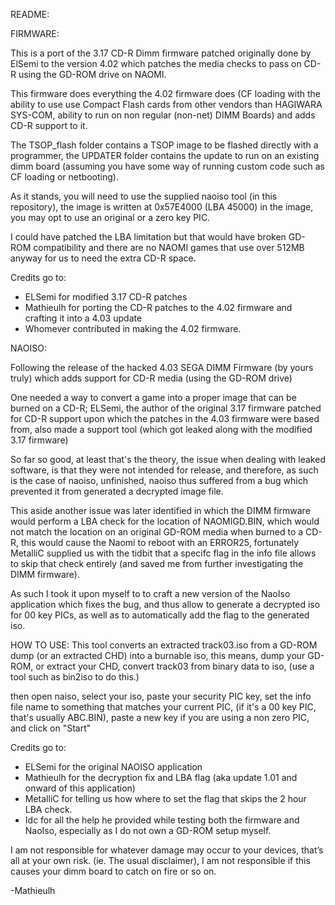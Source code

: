 README:


FIRMWARE: 

This is a port of the 3.17 CD-R Dimm firmware patched originally done by ElSemi to the version 4.02 which patches the media checks to pass on CD-R using the GD-ROM drive on NAOMI.

This firmware does everything the 4.02 firmware does (CF loading with the ability to use use Compact Flash cards from other vendors than HAGIWARA SYS-COM, ability to run on non regular (non-net) DIMM Boards) and adds CD-R support to it.

The TSOP_flash folder contains a TSOP image to be flashed directly with a programmer, the UPDATER folder contains the update to run on an existing dimm board (assuming you have some way of running custom code such as CF loading or netbooting).

As it stands, you will need to use the supplied naoiso tool (in this repository), the image is written at 0x57E4000 (LBA 45000) in the image, you may opt to use an original or a zero key PIC. 

I could have patched the LBA limitation but that would have broken GD-ROM compatibility and there are no NAOMI games that use over 512MB anyway for us to need the extra CD-R space.

Credits go to: 

- ELSemi for modified 3.17 CD-R patches
- Mathieulh for porting the CD-R patches to the 4.02 firmware and crafting it into a 4.03 update
- Whomever contributed in making the 4.02 firmware.


NAOISO:

Following the release of the hacked 4.03 SEGA DIMM Firmware (by yours truly) which adds support for CD-R media (using the GD-ROM drive)

One needed a way to convert a game into a proper image that can be burned on a CD-R; ELSemi, the author of the original 3.17 firmware patched for CD-R support upon which the patches in the 4.03 firmware were based from, also made a support tool (which got leaked along with the modified 3.17 firmware) 

So far so good, at least that's the theory, the issue when dealing with leaked software, is that they were not intended for release, and therefore, as such is the case of naoiso, unfinished, naoiso thus suffered from a bug which prevented it from generated a decrypted image file.

This aside another issue was later identified in which the DIMM firmware would perform a LBA check for the location of NAOMIGD.BIN, which would not match the location on an original GD-ROM media when burned to a CD-R, this would cause the Naomi to reboot with an ERROR25, fortunately MetalliC supplied us with the tidbit that a specifc flag in the info file allows to skip that check entirely (and saved me from further investigating the DIMM firmware).

As such I took it upon myself to to craft a new version of the NaoIso application which fixes the bug, and thus allow to generate a decrypted iso for 00 key PICs, as well as to automatically add the flag to the generated iso.

HOW TO USE: 
This tool converts an extracted track03.iso from a GD-ROM dump (or an extracted CHD) into a burnable iso, this means, dump your GD-ROM, or extract your CHD, convert track03 from binary data to iso, (use a tool such as bin2iso to do this.)

then open naiso, select your iso, paste your security PIC key, set the info file name to something that matches your current PIC, (if it's a 00 key PIC, that's usually ABC.BIN), paste a new key if you are using a non zero PIC, and click on "Start"

Credits go to:

- ELSemi for the original NAOISO application
- Mathieulh for the decryption fix and LBA flag (aka update 1.01 and onward of this application)
- MetalliC for telling us how where to set the flag that skips the 2 hour LBA check.
- Idc for all the help he provided while testing both the firmware and NaoIso, especially as I do not own a GD-ROM setup myself.


I am not responsible for whatever damage may occur to your devices, that’s all at your own risk. (ie. The usual disclaimer), I am not responsible if this causes your dimm board to catch on fire or so on.


-Mathieulh
